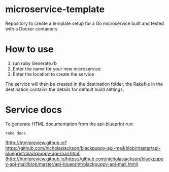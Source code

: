 # microservice-template
Repository to create a template setup for a Go microservice built and tested with a Docker containers.

# How to use
1. run ruby Generate.rb
2. Enter the name for your new microservice
3. Enter the location to create the service

The service will then be created in the destination folder, the Rakefile in the destination contains the details for default build settings.

# Service docs
To generate HTML documentation from the api-blueprint run:
```
rake docs
```

[http://htmlpreview.github.io?https://github.com/nicholasjackson/blackpuppy-api-mail/blob/master/api-blueprint/blackpuppy-api-mail.html](http://htmlpreview.github.io/https://github.com/nicholasjackson/blackpuppy-api-mail/blob/master/api-blueprint/blackpuppy-api-mail.html)
